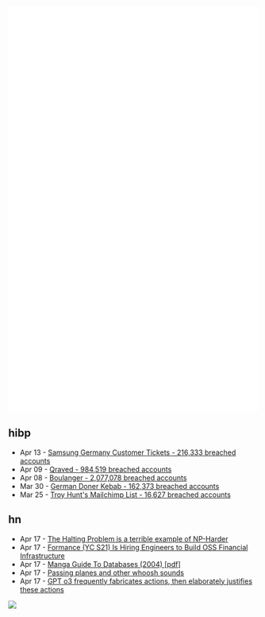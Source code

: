 ![Metrics](https://raw.githubusercontent.com/phixion/phixion/master/metrics.svg)

## hibp

<!--
for https://github.com/phixion/phixion/blob/main/.github/workflows/feeds.yml
-->
<!--START_SECTION:haveibeenpwnd-->
- Apr 13 - [Samsung Germany Customer Tickets - 216,333 breached accounts](https://haveibeenpwned.com/PwnedWebsites#SamsungGermany)
- Apr 09 - [Qraved - 984,519 breached accounts](https://haveibeenpwned.com/PwnedWebsites#Qraved)
- Apr 08 - [Boulanger - 2,077,078 breached accounts](https://haveibeenpwned.com/PwnedWebsites#Boulanger)
- Mar 30 - [German Doner Kebab - 162,373 breached accounts](https://haveibeenpwned.com/PwnedWebsites#GermanDonerKebab)
- Mar 25 - [Troy Hunt's Mailchimp List - 16,627 breached accounts](https://haveibeenpwned.com/PwnedWebsites#TroyHuntMailchimpList)
<!--END_SECTION:haveibeenpwnd-->

## hn

<!--
for https://github.com/phixion/phixion/blob/main/.github/workflows/feeds.yml
-->
<!--START_SECTION:hn-->
- Apr 17 - [The Halting Problem is a terrible example of NP-Harder](https://buttondown.com/hillelwayne/archive/the-halting-problem-is-a-terrible-example-of-np/)
- Apr 17 - [Formance (YC S21) Is Hiring Engineers to Build OSS Financial Infrastructure](https://www.ycombinator.com/companies/formance/jobs)
- Apr 17 - [Manga Guide To Databases (2004) [pdf]](https://oberstar.eu.org/share/Documents/The-Manga-guide-to-databases.pdf)
- Apr 17 - [Passing planes and other whoosh sounds](https://www.windytan.com/2025/04/passing-planes-and-other-whoosh-sounds.html)
- Apr 17 - [GPT o3 frequently fabricates actions, then elaborately justifies these actions](https://xcancel.com/TransluceAI/status/1912552046269771985)
<!--END_SECTION:hn-->

<!--
for https://yhype.me
-->
![](https://hit.yhype.me/github/profile?user_id=13013670)
